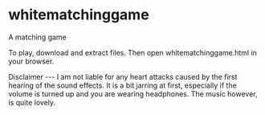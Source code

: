 # whitematchinggame
A matching game

To play, download and extract files. Then open whitematchinggame.html in your browser.

Disclaimer --- I am not liable for any heart attacks caused by the first hearing of the sound effects. It is a bit jarring at first, especially if the volume is turned up and you are wearing headphones. The music however, is quite lovely.
